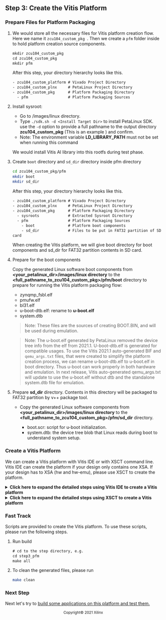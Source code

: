 <!--
# Copyright 2020 Xilinx Inc.
#
# Licensed under the Apache License, Version 2.0 (the "License");
# you may not use this file except in compliance with the License.
# You may obtain a copy of the License at
#
#     http://www.apache.org/licenses/LICENSE-2.0
#
# Unless required by applicable law or agreed to in writing, software
# distributed under the License is distributed on an "AS IS" BASIS,
# WITHOUT WARRANTIES OR CONDITIONS OF ANY KIND, either express or implied.
# See the License for the specific language governing permissions and
# limitations under the License.
-->

## Step 3: Create the Vitis Platform

### Prepare Files for Platform Packaging

1. We would store all the necessary files for Vitis platform creation flow. Here we name it ```zcu104_custom_pkg ```. Then we create a `pfm` folder inside to hold platform creation source components. 

   ```
   mkdir zcu104_custom_pkg
   cd zcu104_custom_pkg
   mkdir pfm
   ```
   After this step, your directory hierarchy looks like this.

   ```
   - zcu104_custom_platform # Vivado Project Directory
   - zcu104_custom_plnx     # PetaLinux Project Directory
   - zcu104_custom_pkg      # Platform Packaging Directory
     - pfm                  # Platform Packaging Sources
   ```

2. Install sysroot: 

   - Go to <PetaLinux Project>/images/linux directory.
   - Type `./sdk.sh -d <Install Target Dir>` to install PetaLinux SDK. use the `-d` option to provide a full pathname to the output directory **zcu104_custom_pkg** (This is an example ) and confirm.
   - Note: The environment variable **LD_LIBRARY_PATH** must not be set when running this command

   We would install Vitis AI library into this rootfs during test phase.



3. Create `boot` directory and `sd_dir` directory inside pfm directory

   ```bash
   cd zcu104_custom_pkg/pfm
   mkdir boot
   mkdir sd_dir
   ```
   After this step, your directory hierarchy looks like this.

   ```
   - zcu104_custom_platform # Vivado Project Directory
   - zcu104_custom_plnx     # PetaLinux Project Directory
   - zcu104_custom_pkg      # Platform Packaging Directory
     - sysroots             # Extracted Sysroot Directory
     - pfm                  # Platform Packaging Sources
       - boot               # Platform boot components
       - sd_dir             # Files to be put in FAT32 partition of SD card
   ```

   When creating the Vitis platform, we will give boot directory for boot components and sd_dir for FAT32 partition contents in SD card.



4. Prepare for the boot components

   Copy the generated Linux software boot components from **<your_petalinux_dir>/images/linux directory** to the **<full_pathname_to_zcu104_custom_pkg>/pfm/boot** directory to prepare for running the Vitis platform packaging flow:


   - zynqmp_fsbl.elf
   - pmufw.elf
   - bl31.elf
   - u-boot-dtb.elf: rename to **u-boot.elf**
   - system.dtb

   > Note: These files are the sources of creating BOOT.BIN, and will be used during emulation.

   > Note: The u-boot.elf generated by PetaLinux removed the device tree info from the elf from 2021.1. U-boot-dtb.elf is generated for compatible usages. To use the Vitis 2021.1 auto-generated BIF and `qemu_args.txt` files, that were created to simplify the platform creation process, we can rename u-boot-dtb.elf to u-boot.elf in boot directory. Thus u-boot can work properly in both hardware and emulation. In next release, Vitis auto-generated qemu_args.txt will update to use the u-boot.elf without dtb and the standalone system.dtb file for emulation.


5. Prepare **sd_dir** directory. Contents in this directory will be packaged to FAT32 partition by v++ package tool.

   - Copy the generated Linux software components from **<your_petalinux_dir>/images/linux directory** to the **<full_pathname_to_zcu104_custom_pkg>/pfm/sd_dir** directory.

     - boot.scr: script for u-boot initialization. 
     - system.dtb: the device tree blob that Linux reads during boot to understand system setup.

### Create a Vitis Platform

We can create a Vitis platform with Vitis IDE or with XSCT command line. Vitis IDE can create the platform if your design only contains one XSA. If your design has to XSA (hw and hw-emu), please use XSCT to create the platform.

<details>

<summary><strong>Click here to expand the detailed steps using Vitis IDE to create a Vitis platform</strong></summary>  
First we create a Vitis platform project with the XSA file generated by Vivado from Step 1.

1. Launch Vitis IDE
   - Go to the **zcu104_custom_pkg** folder you created:

   ```
   cd <full_pathname_to_zcu104_custom_pkg>
   ```

   - Launch Vitis by typing `vitis &` in the console.
   - Select **zcu104_custom_pkg** folder as workspace directory.

2. Create a new platform project

   - Select menu **File > New > Platform Project** to create a platform project.
   - Enter the project name. For this example, type `zcu104_custom`. Click **Next**.
   - In the Platform page,
     - Click **Browse** button, select the XSA file generated by the Vivado. In this case, it is `zcu104_custom_platform.xsa`.
     - Set the operating system to **linux**.</br>
     - Set the processor to **psu_cortexa53**.</br>
     - Architecture: **64-bit**</br>
     - **Uncheck** option **Generate boot components**, because we'll use PetaLinux generated boot components.</br>
     - Click **Finish**.

3. Setup software settings in Platform Settings view.

   - Click the **linux on psu_cortexa53** domain, browse to the locations and select the directory or file needed to complete the dialog box for the following:

   - **Bif file**: Click the drop down icon and select **Generate BIF**.

     > Note: The file names in `<>` are placeholders. Vitis will replace the placeholders with the relative path to platform during platform packaging. V++ packager, which runs when building the final application would expand it further to the full path during image packaging. Filename placeholders point to the files in boot components directory. The filenames in boot directory need to match with placeholders in BIF file. `<bitstream>` is a reserved keyword. V++ packager will replace it with the final system bit file.

   - **Boot Components Directory**: Browse to **zcu104_custom_pkg/pfm/boot** and click OK.

   - **FAT32 Partition Directory**: Browse to **zcu104_custom_pkg/pfm/sd_dir** and click OK.

   ![missing image](./images/vitis_platform_config.PNG)


   Note: Starting from 2020.2, Vitis will setup default QEMU arguments to enable Vitis platform emulation. If there are additional QEMU settings, please write your own qemu_args.txt and set the file name in **QEMU Arguments** field.

4. Click **zcu104_custom** project in the Vitis Explorer view, click the **Build** button to generate the platform.

   ![missing image](./images/build_vitis_platform.png)

   **Note: The generated platform is placed in the export directory. BSP and source files are also provided for re-building the FSBL and PMU if desired and are associated with the platform. The platform is ready to be used for application development.**

   ![missing image](./images/vitis_platform_output.png)

   If you'd create an Vitis application in the same workspace as this platform, you can find this platform available in the platform selection page in platform creation wizard. If you'd like to reuse this platform in another workspace, add its path to PLATFORM_REPO_PATHS environment variable before launching Vitis GUI, or use "Add" button in platform selection page of Vitis GUI to add its path.

</details>

<details>

<summary><strong>Click here to expand the detailed steps using XSCT to create a Vitis platform</strong></summary>  

Create a tcl file with XSCT commands. For example, here is the main parts of [xsct_create_pfm.tcl](./ref_files/step3_pfm/xsct_create_pfm.tcl)

```Tcl
# Create a platform project
platform create -name zcu104_custom_platform \
    -desc "A custom platform ZCU104 platform" \
    -hw <Hardware>.xsa \
    -hw_emu <Hardware_Emulation>.xsa \
    -out <Output_Directory> \
    -no-boot-bsp 

# If you don't need to support hardware emulation, you can omit the option -hw_emu and its value.

# Add Linux domain
domain create -name xrt -proc psu_cortexa53 -os linux -arch {64-bit} -runtime {ocl} -sd-dir {./sd_dir}  -bootmode {sd}
domain config -boot {./boot}
domain config -generate-bif
domain config -qemu-data ./boot

platform write
platform generate
```

> Note: Please replace the file name and directory name in the script with your project file location.

> Note: If you don't need to support hardware emulation, you can omit the option `-hw_emu` and its value for the command `platform create`.

The `platform create` command needs the following input values:

- `-name`: Platform name
- `-hw`: Hardware XSA file location
- `-hw_emu`: Hardware emulation XSA file location
- `-out`: platform output path
- `-sd-dir`: the directory that contains the files to be included in the FAT32 partition of the SD card image.

The `domain` command will setup the Linux domain with SD boot mode. It will use files in `./sd_dir` to form the FAT32 partition of the SD card image and files in `./boot` directory to genreate boot.bin.

You can pass the values to the script directly by replacing the variable with the actual value, or define them in the header of the tcl script, or pass the value to XSCT when calling this script. 

Here's an example of calling XSCT if you hard code all contents in xsct_create_pfm.tcl.

```bash
xsct xsct_create_pfm.tcl
```

To support better generalization, the example [Makefile](./ref_files/step3_pfm/Makefile) and [xsct_create_pfm.tcl](./ref_files/step3_pfm/xsct_create_pfm.tcl) in ref_files directory use variables to represent the file names and directory location. Please refer to them if you would like to get more programability in your scripts.

</details>


### Fast Track

Scripts are provided to create the Vitis platform. To use these scripts, please run the following steps.

1. Run build

   ```
   # cd to the step directory, e.g.
   cd step3_pfm
   make all
   ```

2. To clean the generated files, please run

   ```bash
   make clean
   ```

### Next Step

Next let's try to [build some applications on this platform and test them.](./step4.md)

<p align="center"><sup>Copyright&copy; 2021 Xilinx</sup></p>
